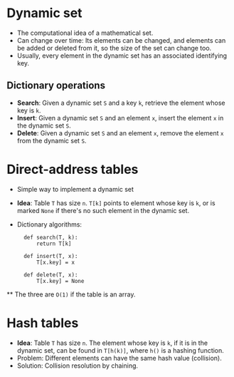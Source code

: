 # Dynamic set

* The computational idea of a mathematical set.
* Can change over time: Its elements can be changed, and elements can be added
  or deleted from it, so the size of the set can change too.
* Usually, every element in the dynamic set has an associated identifying key.

## Dictionary operations

* **Search**: Given a dynamic set `S` and a key `k`, retrieve the element
  whose key is `k`.
* **Insert**: Given a dynamic set `S` and an element `x`, insert the element
  `x` in the dynamic set `S`.
* **Delete**: Given a dynamic set `S` and an element `x`, remove the element
  `x` from the dynamic set `S`.

# Direct-address tables

* Simple way to implement a dynamic set
* **Idea**: Table `T` has size `n`. `T[k]` points to element whose key is `k`,
  or is marked `None` if there's no such element in the dynamic set.
* Dictionary algorithms:

        def search(T, k):
            return T[k]

        def insert(T, x):
            T[x.key] = x

        def delete(T, x):
            T[x.key] = None

** The three are `O(1)` if the table is an array.

# Hash tables

* **Idea**: Table `T` has size `n`. The element whose key is `k`, if it is in
  the dynamic set, can be found in `T[h(k)]`, where `h()` is a hashing
  function.
* Problem: Different elements can have the same hash value (collision).
* Solution: Collision resolution by chaining.

